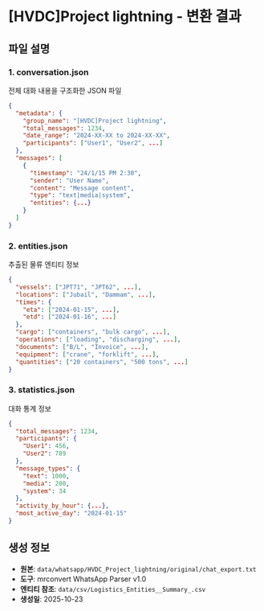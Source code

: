 # [HVDC]Project lightning - 변환 결과

## 파일 설명

### 1. conversation.json
전체 대화 내용을 구조화한 JSON 파일
```json
{
  "metadata": {
    "group_name": "[HVDC]Project lightning",
    "total_messages": 1234,
    "date_range": "2024-XX-XX to 2024-XX-XX",
    "participants": ["User1", "User2", ...]
  },
  "messages": [
    {
      "timestamp": "24/1/15 PM 2:30",
      "sender": "User Name",
      "content": "Message content",
      "type": "text|media|system",
      "entities": {...}
    }
  ]
}
```

### 2. entities.json
추출된 물류 엔티티 정보
```json
{
  "vessels": ["JPT71", "JPT62", ...],
  "locations": ["Jubail", "Dammam", ...],
  "times": {
    "eta": ["2024-01-15", ...],
    "etd": ["2024-01-16", ...]
  },
  "cargo": ["containers", "bulk cargo", ...],
  "operations": ["loading", "discharging", ...],
  "documents": ["B/L", "Invoice", ...],
  "equipment": ["crane", "forklift", ...],
  "quantities": ["20 containers", "500 tons", ...]
}
```

### 3. statistics.json
대화 통계 정보
```json
{
  "total_messages": 1234,
  "participants": {
    "User1": 456,
    "User2": 789
  },
  "message_types": {
    "text": 1000,
    "media": 200,
    "system": 34
  },
  "activity_by_hour": {...},
  "most_active_day": "2024-01-15"
}
```

## 생성 정보
- **원본**: `data/whatsapp/HVDC_Project_lightning/original/chat_export.txt`
- **도구**: mrconvert WhatsApp Parser v1.0
- **엔티티 참조**: `data/csv/Logistics_Entities__Summary_.csv`
- **생성일**: 2025-10-23
